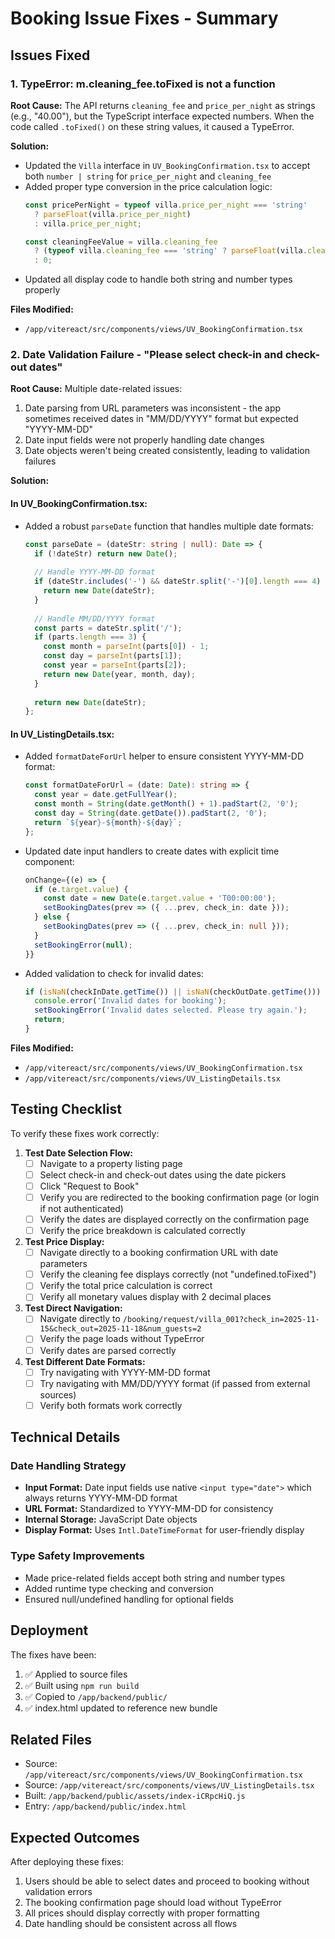 # Booking Issue Fixes - Summary

## Issues Fixed

### 1. TypeError: m.cleaning_fee.toFixed is not a function

**Root Cause:** The API returns `cleaning_fee` and `price_per_night` as strings (e.g., "40.00"), but the TypeScript interface expected numbers. When the code called `.toFixed()` on these string values, it caused a TypeError.

**Solution:**
- Updated the `Villa` interface in `UV_BookingConfirmation.tsx` to accept both `number | string` for `price_per_night` and `cleaning_fee`
- Added proper type conversion in the price calculation logic:
  ```typescript
  const pricePerNight = typeof villa.price_per_night === 'string' 
    ? parseFloat(villa.price_per_night) 
    : villa.price_per_night;
  
  const cleaningFeeValue = villa.cleaning_fee 
    ? (typeof villa.cleaning_fee === 'string' ? parseFloat(villa.cleaning_fee) : villa.cleaning_fee)
    : 0;
  ```
- Updated all display code to handle both string and number types properly

**Files Modified:**
- `/app/vitereact/src/components/views/UV_BookingConfirmation.tsx`

### 2. Date Validation Failure - "Please select check-in and check-out dates"

**Root Cause:** Multiple date-related issues:
1. Date parsing from URL parameters was inconsistent - the app sometimes received dates in "MM/DD/YYYY" format but expected "YYYY-MM-DD"
2. Date input fields were not properly handling date changes
3. Date objects weren't being created consistently, leading to validation failures

**Solution:**

#### In UV_BookingConfirmation.tsx:
- Added a robust `parseDate` function that handles multiple date formats:
  ```typescript
  const parseDate = (dateStr: string | null): Date => {
    if (!dateStr) return new Date();
    
    // Handle YYYY-MM-DD format
    if (dateStr.includes('-') && dateStr.split('-')[0].length === 4) {
      return new Date(dateStr);
    }
    
    // Handle MM/DD/YYYY format
    const parts = dateStr.split('/');
    if (parts.length === 3) {
      const month = parseInt(parts[0]) - 1;
      const day = parseInt(parts[1]);
      const year = parseInt(parts[2]);
      return new Date(year, month, day);
    }
    
    return new Date(dateStr);
  };
  ```

#### In UV_ListingDetails.tsx:
- Added `formatDateForUrl` helper to ensure consistent YYYY-MM-DD format:
  ```typescript
  const formatDateForUrl = (date: Date): string => {
    const year = date.getFullYear();
    const month = String(date.getMonth() + 1).padStart(2, '0');
    const day = String(date.getDate()).padStart(2, '0');
    return `${year}-${month}-${day}`;
  };
  ```

- Updated date input handlers to create dates with explicit time component:
  ```typescript
  onChange={(e) => {
    if (e.target.value) {
      const date = new Date(e.target.value + 'T00:00:00');
      setBookingDates(prev => ({ ...prev, check_in: date }));
    } else {
      setBookingDates(prev => ({ ...prev, check_in: null }));
    }
    setBookingError(null);
  }}
  ```

- Added validation to check for invalid dates:
  ```typescript
  if (isNaN(checkInDate.getTime()) || isNaN(checkOutDate.getTime())) {
    console.error('Invalid dates for booking');
    setBookingError('Invalid dates selected. Please try again.');
    return;
  }
  ```

**Files Modified:**
- `/app/vitereact/src/components/views/UV_BookingConfirmation.tsx`
- `/app/vitereact/src/components/views/UV_ListingDetails.tsx`

## Testing Checklist

To verify these fixes work correctly:

1. **Test Date Selection Flow:**
   - [ ] Navigate to a property listing page
   - [ ] Select check-in and check-out dates using the date pickers
   - [ ] Click "Request to Book"
   - [ ] Verify you are redirected to the booking confirmation page (or login if not authenticated)
   - [ ] Verify the dates are displayed correctly on the confirmation page
   - [ ] Verify the price breakdown is calculated correctly

2. **Test Price Display:**
   - [ ] Navigate directly to a booking confirmation URL with date parameters
   - [ ] Verify the cleaning fee displays correctly (not "undefined.toFixed")
   - [ ] Verify the total price calculation is correct
   - [ ] Verify all monetary values display with 2 decimal places

3. **Test Direct Navigation:**
   - [ ] Navigate directly to `/booking/request/villa_001?check_in=2025-11-15&check_out=2025-11-18&num_guests=2`
   - [ ] Verify the page loads without TypeError
   - [ ] Verify dates are parsed correctly

4. **Test Different Date Formats:**
   - [ ] Try navigating with YYYY-MM-DD format
   - [ ] Try navigating with MM/DD/YYYY format (if passed from external sources)
   - [ ] Verify both formats work correctly

## Technical Details

### Date Handling Strategy
- **Input Format:** Date input fields use native `<input type="date">` which always returns YYYY-MM-DD format
- **URL Format:** Standardized to YYYY-MM-DD for consistency
- **Internal Storage:** JavaScript Date objects
- **Display Format:** Uses `Intl.DateTimeFormat` for user-friendly display

### Type Safety Improvements
- Made price-related fields accept both string and number types
- Added runtime type checking and conversion
- Ensured null/undefined handling for optional fields

## Deployment

The fixes have been:
1. ✅ Applied to source files
2. ✅ Built using `npm run build`
3. ✅ Copied to `/app/backend/public/`
4. ✅ index.html updated to reference new bundle

## Related Files

- Source: `/app/vitereact/src/components/views/UV_BookingConfirmation.tsx`
- Source: `/app/vitereact/src/components/views/UV_ListingDetails.tsx`
- Built: `/app/backend/public/assets/index-iCRpcHiQ.js`
- Entry: `/app/backend/public/index.html`

## Expected Outcomes

After deploying these fixes:
1. Users should be able to select dates and proceed to booking without validation errors
2. The booking confirmation page should load without TypeError
3. All prices should display correctly with proper formatting
4. Date handling should be consistent across all flows
